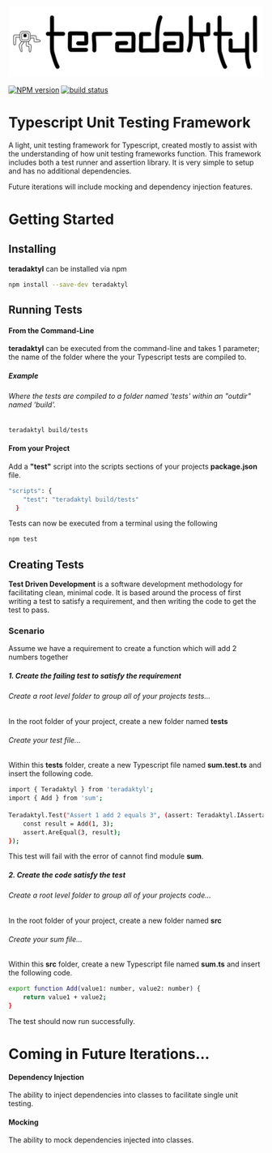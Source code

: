 ![teradaktyl logo](teradaktyl.svg "teradaktyl logo")

[![NPM version][npm-image]][npm-url]
[![build status][travis-image]][travis-url]

# Typescript Unit Testing Framework

A light, unit testing framework for Typescript, created mostly to assist with the understanding of how unit testing frameworks function. This framework includes both a test runner and assertion library. It is very simple to setup and has no additional dependencies.

Future iterations will include mocking and dependency injection features.

# Getting Started

## Installing
**teradaktyl** can be installed via npm
```bash
npm install --save-dev teradaktyl
```
## Running Tests
#### From the Command-Line

**teradaktyl** can be executed from the command-line and takes 1 parameter; the name of the folder where the your Typescript tests are compiled to.
##### Example
###### Where the tests are compiled to a folder named 'tests' within an "outdir" named 'build'.
```bash
teradaktyl build/tests
```
#### From your Project

Add a **"test"** script into the scripts sections of your projects **package.json** file.
```bash
"scripts": {
    "test": "teradaktyl build/tests"
  }
```
Tests can now be executed from a terminal using the following
```bash
npm test
```

## Creating Tests
**Test Driven Development** is a software development methodology for facilitating clean, minimal code.
It is based around the process of first writing a test to satisfy a requirement, and then writing the code to get the test to pass.
### Scenario
Assume we have a requirement to create a function which will add 2 numbers together
##### 1. Create the failing test to satisfy the requirement
###### Create a root level folder to group all of your projects tests...
In the root folder of your project, create a new folder named **tests**
###### Create your test file...
Within this **tests** folder, create a new Typescript file named **sum.test.ts** and insert the following code.
```bash
import { Teradaktyl } from 'teradaktyl';
import { Add } from 'sum';

Teradaktyl.Test("Assert 1 add 2 equals 3", (assert: Teradaktyl.IAssertable) => {
    const result = Add(1, 3);
    assert.AreEqual(3, result);
});
```
This test will fail with the error of cannot find module **sum**.
##### 2. Create the code satisfy the test
###### Create a root level folder to group all of your projects code...
In the root folder of your project, create a new folder named **src**
###### Create your sum file...
Within this **src** folder, create a new Typescript file named **sum.ts** and insert the following code.
```bash
export function Add(value1: number, value2: number) {
    return value1 + value2;
}
```
The test should now run successfully.

# Coming in Future Iterations...
#### Dependency Injection
The ability to inject dependencies into classes to facilitate single unit testing.
#### Mocking
The ability to mock dependencies injected into classes.

[npm-image]: https://img.shields.io/npm/v/piczelspydr.svg?style=flat-square
[npm-url]: https://www.npmjs.com/package/teradaktyl
[travis-image]: https://travis-ci.com/piczelspydr/teradaktyl.svg?branch=master&style=flat-square
[travis-url]: https://travis-ci.com/piczelspydr/teradaktyl
